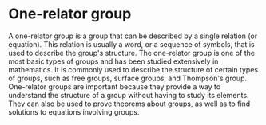 # One-relator group

A one-relator group is a group that can be described by a single relation (or equation). This relation is usually a word, or a sequence of symbols, that is used to describe the group's structure. The one-relator group is one of the most basic types of groups and has been studied extensively in mathematics. It is commonly used to describe the structure of certain types of groups, such as free groups, surface groups, and Thompson's group. One-relator groups are important because they provide a way to understand the structure of a group without having to study its elements. They can also be used to prove theorems about groups, as well as to find solutions to equations involving groups.
